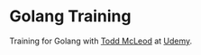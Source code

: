 # Golang Training

Training for Golang with [Todd McLeod](https://www.udemy.com/user/toddmcleod/) at [Udemy](https://www.udemy.com/learn-how-to-code/learn/v4/overview).